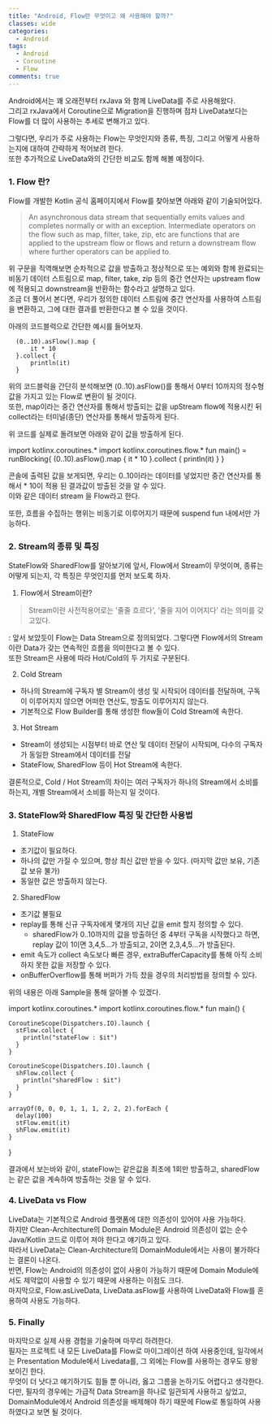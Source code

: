 ```yaml
---
title: "Android, Flow란 무엇이고 왜 사용해야 할까?"
classes: wide
categories:
  - Android
tags:
  - Android
  - Coroutine
  - Flow
comments: true
---
```


Android에서는 꽤 오래전부터 rxJava 와 함께 LiveData를 주로 사용해왔다.  
그리고 rxJava에서 Coroutine으로 Migration을 진행하며 점차 LiveData보다는 Flow를 더 많이 사용하는 추세로 변해가고 있다.  

그렇다면, 우리가 주로 사용하는 Flow는 무엇인지와 종류, 특징, 그리고 어떻게 사용하는지에 대하여 간략하게 적어보려 한다.  
또한 추가적으로 LiveData와의 간단한 비교도 함께 해볼 예정이다.

### 1. Flow 란?
Flow를 개발한 Kotlin 공식 홈페이지에서 Flow를 찾아보면 아래와 같이 기술되어있다.   
> An asynchronous data stream that sequentially emits values and completes normally or with an exception.
> Intermediate operators on the flow such as map, filter, take, zip, etc are functions that are applied to the upstream flow or flows and return a downstream flow where further operators can be applied to.
 
위 구문을 직역해보면 순차적으로 값을 방출하고 정상적으로 또는 예외와 함께 완료되는 비동기 데이터 스트림으로 map, filter, take, zip 등의 중간 연산자는 upstream flow에 적용되고 downstream을 반환하는 함수라고 설명하고 있다.  
조금 더 풀어서 본다면, 우리가 정의한 데이터 스트림에 중간 연산자를 사용하여 스트림을 변환하고, 그에 대한 결과를 반환한다고 볼 수 있을 것이다.

아래의 코드블럭으로 간단한 예시를 들어보자.  
```
  (0..10).asFlow().map { 
      it * 10
  }.collect {
      println(it)
  }
```

위의 코드블럭을 간단히 분석해보면 (0..10).asFlow()를 통해서 0부터 10까지의 정수형 값을 가지고 있는 Flow<Int>로 변환이 될 것이다.  
또한, map이라는 중간 연산자를 통해서 방출되는 값을 upStream flow에 적용시킨 뒤 collect라는 터미널(종단) 연산자를 통해서 방출하게 된다.

위 코드를 실제로 돌려보면 아래와 같이 값을 방출하게 된다.

<script src="https://unpkg.com/kotlin-playground@1" data-selector=".kotlin-playground"></script>
<div class="kotlin-playground" theme="darcula">
import kotlinx.coroutines.*
import kotlinx.coroutines.flow.*
fun main() = runBlocking{
  (0..10).asFlow().map { 
      it * 10
  }.collect {
      println(it)
  }
}
</div>

콘솔에 출력된 값을 보게되면, 우리는 0..10이라는 데이터를 넣었지만 중간 연산자를 통해서 * 10이 적용 된 결과값이 방출된 것을 알 수 있다.  
이와 같은 데이터 stream 을 Flow라고 한다.  

또한, 흐름을 수집하는 행위는 비동기로 이루어지기 때문에 suspend fun 내에서만 가능하다.  

### 2. Stream의 종류 및 특징
StateFlow와 SharedFlow를 알아보기에 앞서, Flow에서 Stream이 무엇이며, 종류는 어떻게 되는지, 각 특징은 무엇인지를 먼저 보도록 하자.

1) Flow에서 Stream이란?
 > Stream이란 사전적용어로는 '줄줄 흐르다', '줄을 지어 이어지다' 라는 의미를 갖고있다.


: 앞서 보았듯이 Flow는 Data Stream으로 정의되었다. 그렇다면 Flow에서의 Stream이란 Data가 갖는 연속적인 흐름을 의미한다고 볼 수 있다.  
   또한 Stream은 사용에 따라 Hot/Cold의 두 가지로 구분된다.  

2) Cold Stream
 - 하나의 Stream에 구독자 별 Stream이 생성 및 시작되어 데이터를 전달하며, 구독이 이루어지지 않으면 어떠한 연산도, 방출도 이루어지지 않는다.
 - 기본적으로 Flow Builder를 통해 생성한 flow들이 Cold Stream에 속한다.

3) Hot Stream
 - Stream이 생성되는 시점부터 바로 연산 및 데이터 전달이 시작되며, 다수의 구독자가 동일한 Stream에서 데이터를 전달
 - StateFlow, SharedFlow 등이 Hot Stream에 속한다.

결론적으로, Cold / Hot Stream의 차이는 여러 구독자가 하나의 Stream에서 소비를 하는지, 개별 Stream에서 소비를 하는지 일 것이다.  

### 3. StateFlow와 SharedFlow 특징 및 간단한 사용법
1) StateFlow
- 초기값이 필요하다.
- 하나의 값만 가질 수 있으며, 항상 최신 값만 받을 수 있다. (마지막 값만 보유, 기존 값 보유 불가)
- 동일한 값은 방출하지 않는다.

2) SharedFlow
- 초기값 불필요
- replay를 통해 신규 구독자에게 몇개의 지난 값을 emit 할지 정의할 수 있다. 
  - sharedFlow가 0..10까지의 값을 방출하던 중 4부터 구독을 시작했다고 하면, replay 값이 1이면 3,4,5...가 방출되고, 2이면 2,3,4,5...가 방출된다.
- emit 속도가 collect 속도보다 빠른 경우, extraBufferCapacity를 통해 아직 소비하지 못한 값을 저장할 수 있다. 
- onBufferOverflow를 통해 버퍼가 가득 찼을 경우의 처리방법을 정의할 수 있다.

위의 내용은 아래 Sample을 통해 알아볼 수 있겠다.

<div class="kotlin-playground" theme="darcula">
  import kotlinx.coroutines.*
  import kotlinx.coroutines.flow.*
  fun main() {

    CoroutineScope(Dispatchers.IO).launch {
      stFlow.collect {
        println("stateFlow : $it")
      }
    }

    CoroutineScope(Dispatchers.IO).launch {
      shFlow.collect {
        println("sharedFlow : $it")
      }
    }

    arrayOf(0, 0, 0, 1, 1, 1, 2, 2, 2).forEach {
      delay(100)
      stFlow.emit(it)
      shFlow.emit(it)
    }
  }
</div>

결과에서 보는바와 같이, stateFlow는 같은값을 최초에 1회만 방출하고, sharedFlow는 같은 값을 계속하여 방출하는 것을 알 수 있다.


### 4. LiveData vs Flow
LiveData는 기본적으로 Android 플랫폼에 대한 의존성이 있어야 사용 가능하다.  
하지만 Clean-Architecture의 Domain Module은 Android 의존성이 없는 순수 Java/Kotlin 코드로 이루어 져야 한다고 얘기하고 있다.  
따라서 LiveData는 Clean-Architecture의 DomainModule에서는 사용이 불가하다는 결론이 나온다.  
반면, Flow는 Android의 의존성이 없이 사용이 가능하기 때문에 Domain Module에서도 제약없이 사용할 수 있기 때문에 사용하는 이점도 크다.  
마지막으로, Flow.asLiveData, LiveData.asFlow를 사용하여 LiveData와 Flow를 혼용하여 사용도 가능하다.  



### 5. Finally
마지막으로 실제 사용 경험을 기술하며 마무리 하려한다.  
필자는 프로젝트 내 모든 LiveData를 Flow로 마이그레이션 하여 사용중인데, 일각에서는 Presentation Module에서 Livedata를, 그 외에는 Flow를 사용하는 경우도 왕왕 보이긴 한다.  
무엇이 더 낫다고 얘기하기도 힘들 뿐 아니라, 옳고 그름을 논하기도 어렵다고 생각한다.  
다만, 필자의 경우에는 가급적 Data Stream을 하나로 일관되게 사용하고 싶었고, DomainModule에서 Android 의존성을 배제해야 하기 때문에 Flow로 통일하여 사용하였다고 보면 될 것이다.
